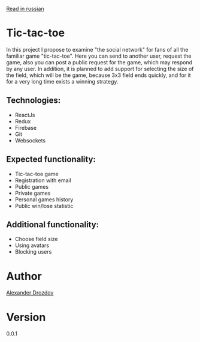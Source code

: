 [Read in russian](README.ru.md)
# Tic-tac-toe

In this project I propose to examine "the social network" for fans of all the familiar game "tic-tac-toe". Here you can send to another user, request the game, also you can post a public request for the game, which may respond by any user. In addition, it is planned to add support for selecting the size of the field, which will be the game, because 3x3 field ends quickly, and for it for a very long time exists a winning strategy.

## Technologies:
* ReactJs
* Redux
* Firebase
* Git
* Websockets

## Expected functionality:
* Tic-tac-toe game
* Registration with email
* Public games
* Private games
* Personal games history
* Public win/lose statistic

##  Additional functionality:
* Choose field size
* Using avatars
* Blocking users


# Author

[Alexander Drozdov](mailto:aleksandr.drozdov.99@gmail.com)

# Version
0.0.1
